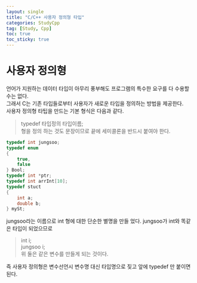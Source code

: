 ```yaml
---
layout: single
title: "C/C++ 사용자 정의형 타입"
categories: StudyCpp
tag: [Study, Cpp]
toc: true
toc_sticky: true
---
```


# 사용자 정의형
언어가 지원하는 데이터 타입이 아무리 풍부해도 프로그램의 특수한 요구를 다 수용할 수는 없다.  
그래서 C는 기존 타입들로부터 사용자가 새로운 타입을 정의하는 방법을 제공한다.  
사용자 정의형 타팁을 만드는 기본 형식은 다음과 같다.  

> typedef 타입정의 타입이름;  
형을 정의 하는 것도 문장이므로 끝에 세미콜론을 반드시 붙여야 한다.

```c++
typedef int jungsoo;  
typedef enum  
{
    true,  
    false  
} Bool;  
typedef int *ptr;
typedef int arrInt[10];
typedef stuct
{
    int a;
    double b;
} mySt;
```
jungsoo라는 이름으로 int 형에 대한 단순한 별명을 만들 었다. jungsoo가 int와 똑같은 타입이 되었으므로

> int i;  
> jungsoo i;  
위 둘은 같은 변수를 만들게 되는 것이다.

즉 사용자 정의형은 변수선언시 변수명 대신 타입명으로 짖고 앞에 typedef 만 붙이면 된다.